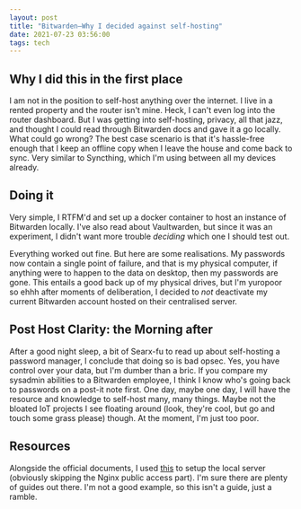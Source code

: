 ```yaml
---
layout: post
title: "Bitwarden—Why I decided against self-hosting"
date: 2021-07-23 03:56:00
tags: tech
---
```


## Why I did this in the first place

I am not in the position to self-host anything over the internet. I live in
a rented property and the router isn't mine. Heck, I can't even log into
the router dashboard. But I was getting into self-hosting, privacy, all
that jazz, and thought I could read through Bitwarden docs and gave it a
go locally. What could go wrong? The best case scenario is that it's
hassle-free enough that I keep an offline copy when I leave the house and
come back to sync. Very similar to Syncthing, which I'm using between all
my devices already.

## Doing it

Very simple, I RTFM'd and set up a docker container to host an instance of
Bitwarden locally. I've also read about Vaultwarden, but since it was an
experiment, I didn't want more trouble _deciding_ which one I should test out.

Everything worked out fine. But here are some realisations. My passwords now
contain a single point of failure, and that is my physical computer, if
anything were to happen to the data on desktop, then my passwords are gone.
This entails a good back up of my physical drives, but I'm yuropoor so ehhh
after moments of deliberation, I decided to _not_ deactivate my current
Bitwarden account hosted on their centralised server.

## Post Host Clarity: the Morning after

After a good night sleep, a bit of Searx-fu to read up about self-hosting a
password manager, I conclude that doing so is bad opsec. Yes, you have control
over your data, but I'm dumber than a bric. If you compare my sysadmin
abilities to a Bitwarden employee, I think I know who's going back to passwords
on a post-it note first. One day, maybe one day, I will have the resource and
knowledge to self-host many, many things. Maybe not the bloated IoT projects I
see floating around (look, they're cool, but go and touch some grass please)
though. At the moment, I'm just too poor.

## Resources

Alongside the official documents, I used
[this](https://theselfhostingblog.com/posts/how-to-self-host-bitwarden-on-ubuntu-server/)
to setup the local server (obviously skipping the Nginx public access part).
I'm sure there are plenty of guides out there. I'm not a good example, so this
isn't a guide, just a ramble.
